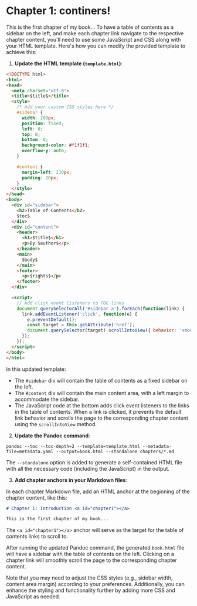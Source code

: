 # Chapter 1: continers! <a id="chapter1"></a>

This is the first chapter of my book...
To have a table of contents as a sidebar on the left, and make each chapter link navigate to the respective chapter content, you'll need to use some JavaScript and CSS along with your HTML template. Here's how you can modify the provided template to achieve this:

1. **Update the HTML template (`template.html`)**:

```html
<!DOCTYPE html>
<html>
<head>
  <meta charset="utf-8">
  <title>$title$</title>
  <style>
    /* Add your custom CSS styles here */
    #sidebar {
      width: 200px;
      position: fixed;
      left: 0;
      top: 0;
      bottom: 0;
      background-color: #f1f1f1;
      overflow-y: auto;
    }

    #content {
      margin-left: 210px;
      padding: 20px;
    }
  </style>
</head>
<body>
  <div id="sidebar">
    <h2>Table of Contents</h2>
    $toc$
  </div>
  <div id="content">
    <header>
      <h1>$title$</h1>
      <p>By $author$</p>
    </header>
    <main>
      $body$
    </main>
    <footer>
      <p>$rights$</p>
    </footer>
  </div>

  <script>
    // Add click event listeners to TOC links
    document.querySelectorAll('#sidebar a').forEach(function(link) {
      link.addEventListener('click', function(e) {
        e.preventDefault();
        const target = this.getAttribute('href');
        document.querySelector(target).scrollIntoView({ behavior: 'smooth' });
      });
    });
  </script>
</body>
</html>
```

In this updated template:
- The `#sidebar` div will contain the table of contents as a fixed sidebar on the left.
- The `#content` div will contain the main content area, with a left margin to accommodate the sidebar.
- The JavaScript code at the bottom adds click event listeners to the links in the table of contents. When a link is clicked, it prevents the default link behavior and scrolls the page to the corresponding chapter content using the `scrollIntoView` method.

2. **Update the Pandoc command**:

```
pandoc --toc --toc-depth=2 --template=template.html --metadata-file=metadata.yaml --output=book.html --standalone chapters/*.md
```

The `--standalone` option is added to generate a self-contained HTML file with all the necessary code (including the JavaScript) in the output.

3. **Add chapter anchors in your Markdown files**:

In each chapter Markdown file, add an HTML anchor at the beginning of the chapter content, like this:

```markdown
# Chapter 1: Introduction <a id="chapter1"></a>

This is the first chapter of my book...
```

The `<a id="chapter1"></a>` anchor will serve as the target for the table of contents links to scroll to.

After running the updated Pandoc command, the generated `book.html` file will have a sidebar with the table of contents on the left. Clicking on a chapter link will smoothly scroll the page to the corresponding chapter content.

Note that you may need to adjust the CSS styles (e.g., sidebar width, content area margin) according to your preferences. Additionally, you can enhance the styling and functionality further by adding more CSS and JavaScript as needed.
